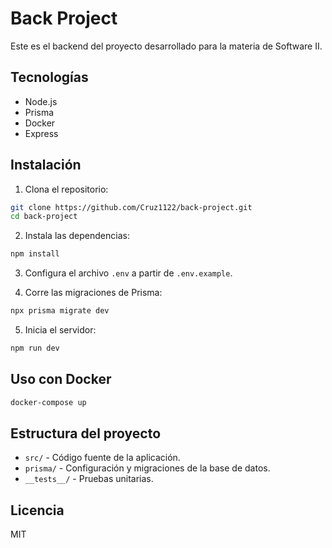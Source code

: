 # Back Project

Este es el backend del proyecto desarrollado para la materia de Software II.

## Tecnologías

- Node.js
- Prisma
- Docker
- Express

## Instalación

1. Clona el repositorio:

```bash
git clone https://github.com/Cruz1122/back-project.git
cd back-project
```

2. Instala las dependencias:

```bash
npm install
```

3. Configura el archivo `.env` a partir de `.env.example`.

4. Corre las migraciones de Prisma:

```bash
npx prisma migrate dev
```

5. Inicia el servidor:

```bash
npm run dev
```

## Uso con Docker

```bash
docker-compose up
```

## Estructura del proyecto

- `src/` - Código fuente de la aplicación.
- `prisma/` - Configuración y migraciones de la base de datos.
- `__tests__/` - Pruebas unitarias.

## Licencia

MIT
